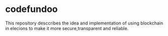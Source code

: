 # codefundoo
This repository desccribes the idea and implementation of using blockchain in elecions to make it more secure,transparent and reliable.
